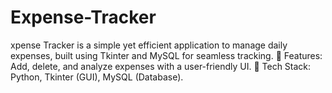 # Expense-Tracker
xpense Tracker is a simple yet efficient application to manage daily expenses, built using Tkinter and MySQL for seamless tracking.  🔹 Features: Add, delete, and analyze expenses with a user-friendly UI. 🔹 Tech Stack: Python, Tkinter (GUI), MySQL (Database).

